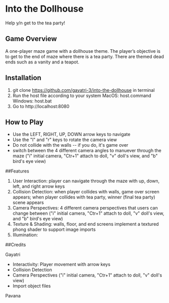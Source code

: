# Into the Dollhouse
Help y/n get to the tea party! 

## Game Overview 
A one-player maze game with a dollhouse theme. 
The player’s objective is to get to the end of maze where there is a tea party. 
There are themed dead ends such as a vanity and a teapot. 

## Installation 
1. git clone https://github.com/gayatri-3/into-the-dollhouse in terminal 
2. Run the host file according to your system
    MacOS: host.command
    Windows: host.bat
3. Go to http://localhost:8080

## How to Play 
* Use the LEFT, RIGHT, UP, DOWN arrow keys to navigate 
* Use the "l" and "r" keys to rotate the camera view 
* Do not collide with the walls -- if you do, it's game over 
* switch between the 4 different camera angles to manuever through the maze ("i" initial camera, "Ctr+1" attach to doll, "v" doll's view, and "b" bird's eye view)

##Features
1. User Interaction: player can navigate through the maze with up, down, left, and right arrow keys
2. Collision Detection: when player collides with walls, game over screen appears; when player collides with tea party, winner (final tea party) scene appears
3. Camera Perspectives: 4 different camera perspectives that users can change between ("i" initial camera, "Ctr+1" attach to doll, "v" doll's view, and "b" bird's eye view)
4. Texture & Shading: walls, floor, and end screens implement a textured phong shader to support image imports
5. Illumination: 

##Credits

Gayatri
* Interactivity: Player movement with arrow keys
* Collision Detection 
* Camera Perspectives ("i" initial camera, "Ctr+1" attach to doll, "v" doll's view) 
* Import object files

Pavana
